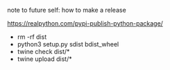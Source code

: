 note to future self: how to make a release

https://realpython.com/pypi-publish-python-package/

- rm -rf dist
- python3 setup.py sdist bdist_wheel
- twine check dist/*
- twine upload dist/*